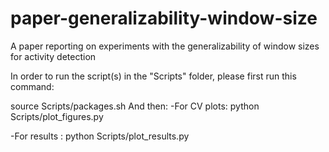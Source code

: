 # paper-generalizability-window-size
A paper reporting on experiments with the generalizability of window sizes for activity detection

In order to run the script(s) in the "Scripts" folder, please first run this command:

source Scripts/packages.sh
And then: 
-For CV plots: python Scripts/plot_figures.py

-For results : python Scripts/plot_results.py



